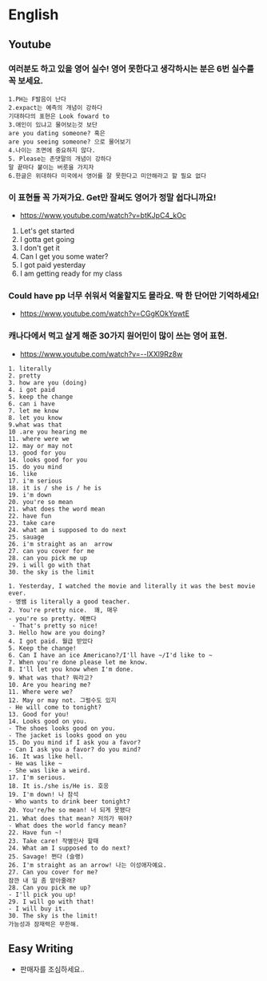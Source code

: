 # English

## Youtube

### 여러분도 하고 있을 영어 실수! 영어 못한다고 생각하시는 분은 6번 실수를 꼭 보세요.
```
1.PH는 F발음이 난다 
2.expact는 예측의 개념이 강하다
기대하다의 표현은 Look foward to
3.애인이 있냐고 물어보는것 보단
are you dating someone? 혹은
are you seeing someone? 으로 물어보기
4.나이는 초면에 중요하지 않다.
5. Please는 존댓말의 개념이 강하다
말 끝마다 붙이는 버릇을 가지자
6.한글은 위대하다 미국에서 영어를 잘 못한다고 미안해라고 할 필요 없다
```
### 이 표현들 꼭 가져가요. Get만 잘써도 영어가 정말 쉽다니까요!
* https://www.youtube.com/watch?v=btKJpC4_kOc

1) Let's get started 
2) I gotta get going 
3) I don't get it
4) Can I get you some water?
5) I got paid yesterday 
6) I am getting ready for my class


### Could have pp 너무 쉬워서 억울할지도 몰라요. 딱 한 단어만 기억하세요!
* https://www.youtube.com/watch?v=CGgKOkYqwtE


### 캐나다에서 먹고 살게 해준 30가지 원어민이 많이 쓰는 영어 표현.
* https://www.youtube.com/watch?v=--lXXl9Rz8w
```
1. literally
2. pretty
3. how are you (doing)
4. i got paid
5. keep the change
6. can i have
7. let me know
8. let you know
9.what was that
10 .are you hearing me
11. where were we
12. may or may not
13. good for you
14. looks good for you
15. do you mind
16. like
17. i'm serious
18. it is / she is / he is
19. i'm down
20. you're so mean
21. what does the word mean
22. have fun
23. take care
24. what am i supposed to do next
25. sauage
26. i'm straight as an  arrow
27. can you cover for me
28. can you pick me up
29. i will go with that
30. the sky is the limit
```
```
1. Yesterday, I watched the movie and literally it was the best movie ever.
- 영쌤 is literally a good teacher.
2. You're pretty nice.  꽤, 매우
- you're so pretty. 예쁘다
 - That's pretty so nice!
3. Hello how are you doing?
4. I got paid. 월급 받았다
5. Keep the change!
6. Can I have an ice Americano?/I'll have ~/I'd like to ~
7. When you're done please let me know.
8. I'll let you know when I'm done.
9. What was that? 뭐라고?
10. Are you hearing me?
11. Where were we?
12. May or may not. 그럴수도 있지
- He will come to tonight?
13. Good for you!
14. Looks good on you.
- The shoes looks good on you.
- The jacket is looks good on you 
15. Do you mind if I ask you a favor?
- Can I ask you a favor? do you mind?
16. It was like hell.
- He was like ~
- She was like a weird.
17. I'm serious.
18. It is./she is/He is. 호응
19. I'm down! 나 참석
- Who wants to drink beer tonight?
20. You're/he so mean! 너 되게 못됐다
21. What does that mean? 저의가 뭐야?
- What does the world fancy mean?
22. Have fun ~!
23. Take care! 작별인사 할때
24. What am I supposed to do next?
25. Savage! 쩐다 (슬랭)
26. I'm straight as an arrow! 나는 이성애자예요.
27. Can you cover for me?
잠깐 내 일 좀 맡아줄래?
28. Can you pick me up?
- I'll pick you up!
29. I will go with that!
- I will buy it.
30. The sky is the limit!
가능성과 잠재력은 무한해.
```
## Easy Writing
* 판매자를 조심하세요.. 
